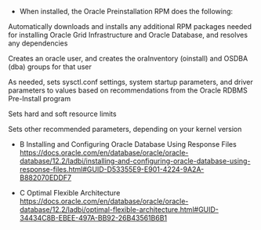 - When installed, the Oracle Preinstallation RPM does the following:

Automatically downloads and installs any additional RPM packages needed for installing Oracle Grid Infrastructure and Oracle Database, and resolves any dependencies

Creates an oracle user, and creates the oraInventory (oinstall) and OSDBA (dba) groups for that user

As needed, sets sysctl.conf settings, system startup parameters, and driver parameters to values based on recommendations from the Oracle RDBMS Pre-Install program

Sets hard and soft resource limits

Sets other recommended parameters, depending on your kernel version

- B Installing and Configuring Oracle Database Using Response Files
https://docs.oracle.com/en/database/oracle/oracle-database/12.2/ladbi/installing-and-configuring-oracle-database-using-response-files.html#GUID-D53355E9-E901-4224-9A2A-B882070EDDF7

- C Optimal Flexible Architecture
https://docs.oracle.com/en/database/oracle/oracle-database/12.2/ladbi/optimal-flexible-architecture.html#GUID-34434C8B-EBEE-497A-BB92-26B43561B6B1
